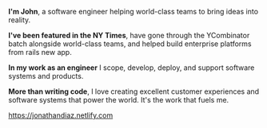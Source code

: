 **I'm John**, a software engineer helping world-class teams to bring ideas into reality.

**I've been featured in the NY Times**, have gone through the YCombinator batch alongside world-class teams, and helped build enterprise platforms from rails new app.

**In my work as an engineer** I scope, develop, deploy, and support software systems and products.

**More than writing code**, I love creating excellent customer experiences and software systems that power the world. It's the work that fuels me.

https://jonathandiaz.netlify.com

